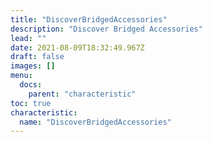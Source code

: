 ```yaml
---
title: "DiscoverBridgedAccessories"
description: "Discover Bridged Accessories"
lead: ""
date: 2021-08-09T18:32:49.967Z
draft: false
images: []
menu:
  docs:
    parent: "characteristic"
toc: true
characteristic:
  name: "DiscoverBridgedAccessories"
---
```

